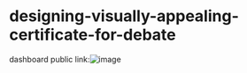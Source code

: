 # designing-visually-appealing-certificate-for-debate

dashboard public link:![image](https://github.com/ug1234j/designing-visually-appealing-certificate-for-debate/assets/146544149/7ecc2acc-64be-405a-9a21-750baee66d5b)
